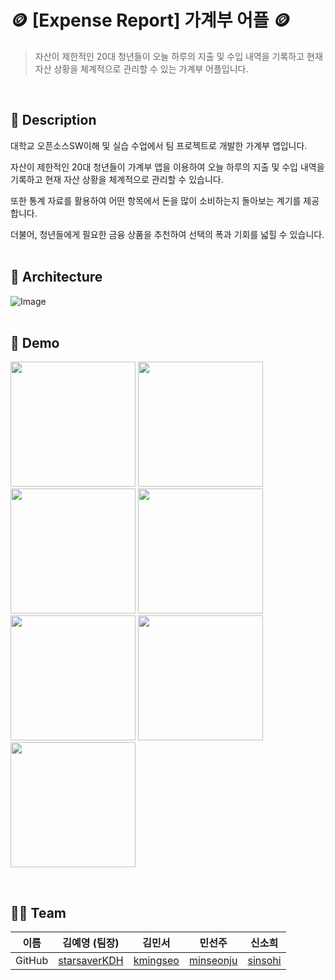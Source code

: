 # 🪙 [Expense Report] 가계부 어플 🪙
> 자산이 제한적인 20대 청년들이 오늘 하루의 지출 및 수입 내역을 기록하고 현재 자산 상황을 체계적으로 관리할 수 있는 가계부 어플입니다.
<br>

## 📖 Description
대학교 오픈소스SW이해 및 실습 수업에서 팀 프로젝트로 개발한 가계부 앱입니다.

자산이 제한적인 20대 청년들이 가계부 앱을 이용하여 오늘 하루의 지출 및 수입 내역을 기록하고 현재 자산 상황을 체계적으로 관리할 수 있습니다.

또한 통계 자료를 활용하여 어떤 항목에서 돈을 많이 소비하는지 돌아보는 계기를 제공합니다.

더불어, 청년들에게 필요한 금융 상품을 추천하여 선택의 폭과 기회를 넓힐 수 있습니다.
<br>
<br>

## 🔨 Architecture
![Image](https://github.com/user-attachments/assets/fc64e3f6-a123-493a-bff4-550ecd8d9ff5)
<br>
<br>

## :baby_chick: Demo
<p float="left">
     <img src="https://github.com/user-attachments/assets/efa1a317-c22b-4cf9-a34b-9e107339f561" width=200 />
     <img src="https://github.com/user-attachments/assets/ddd1e20d-d4af-400f-a336-9600232b398a" width=200 />
     <img src="https://github.com/user-attachments/assets/7c6e598b-3195-4429-8e8f-93d957a22c41" width=200 />
     <img src="https://github.com/user-attachments/assets/3b95a901-eed7-405b-b03e-ffa233bf005a" width=200 />
     <img src="https://github.com/user-attachments/assets/49af1de5-0db3-4ab4-8213-405edb4052b1" width=200 />
     <img src="https://github.com/user-attachments/assets/06802a3d-5c4b-4c72-8823-74871033b8bb" width=200 />
     <img src="https://github.com/user-attachments/assets/8141a99d-c581-4df4-9e3d-f6a783f61d2d" width=200 />

 </p>
<br>

## 👨‍💻 Team
| 이름 | 김예영 (팀장)                           | 김민서                                     | 민선주                                      | 신소희                                  |  
| --- | --------------------------------------- | ------------------------------------------ | ------------------------------------------ | --------------------------------------- |  
|GitHub| [starsaverKDH](https://github.com/starsaverKDH) | [kmingseo](https://github.com/kmingseo) | [minseonju](https://github.com/minseonju) | [sinsohi](https://github.com/sinsohi) |  

